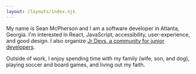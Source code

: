```yaml
---
layout: /layouts/index.njk
---
```


My name is Sean McPherson and I am a software developer in Atlanta, Georgia. I'm interested in React, JavaScript, accessibility, user-experience, and good design. I also organize [Jr Devs, a community for junior developers](https://meetup.com/jrdevsatl).

Outside of work, I enjoy spending time with my family (wife, son, and dog), playing soccer and board games, and living out my faith.